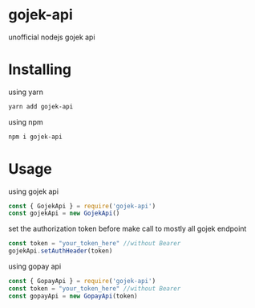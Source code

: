 # gojek-api
unofficial nodejs gojek api

# Installing
using yarn
```bash
yarn add gojek-api
```
using npm 
```bash
npm i gojek-api
```

# Usage
using gojek api
```js
const { GojekApi } = require('gojek-api')
const gojekApi = new GojekApi()
```
set the authorization token before make call to mostly all gojek endpoint
```js
const token = "your_token_here" //without Bearer
gojekApi.setAuthHeader(token)
```

using gopay api
```js
const { GopayApi } = require('gojek-api')
const token = "your_token_here" //without Bearer
const gopayApi = new GopayApi(token)
```

